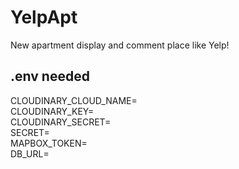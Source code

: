 # YelpApt
New apartment display and comment place like Yelp!

## .env needed
CLOUDINARY_CLOUD_NAME=  
CLOUDINARY_KEY=  
CLOUDINARY_SECRET=  
SECRET=  
MAPBOX_TOKEN=  
DB_URL=  
